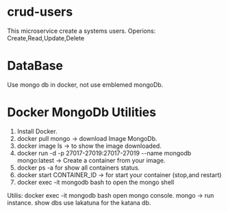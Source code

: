 # crud-users
This microservice create a systems users. 
Operions: Create,Read,Update,Delete

# DataBase
Use mongo db in docker, not use emblemed mongoDb.

# Docker MongoDb Utilities
1. Install Docker.
2. docker pull mongo -> download Image MongoDb.
3. docker image ls -> to show the image downloaded. 
4. docker run -d -p 27017-27019:27017-27019 --name mongodb mongo:latest -> Create a container from your image. 
5. docker ps -a for show all containers status.
6. docker start CONTAINER_ID -> for start your container (stop,and restart) 
7. docker exec -it mongodb bash to open the mongo shell

Utilis:
docker exec -it mongodb bash open mongo console. 
mongo -> run instance.
show dbs 
use lakatuna for the katana db.
